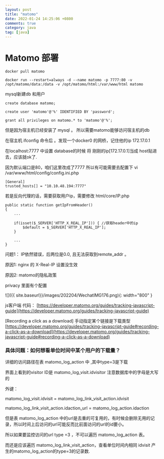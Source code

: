 ```yaml
---
layout: post
title: "matomo"
date: 2022-01-24 14:25:06 +0800
comments: true
category: java
tag: [java]
---
```




#  Matomo 部署


```
docker pull matomo

docker run --restart=always -d --name matomo -p 7777:80 -v /opt/matomo/data:/data -v /opt/matomo/html:/var/www/html matomo
```


mysql新建db 和用户

```
create database matomo;

create user 'matomo'@'%' IDENTIFIED BY 'password';

grant all privileges on matomo.* to 'matomo'@'%';

```

但是因为宿主机已经安装了 mysql 。 所以需要matomo能够访问宿主机的db


在宿主机 ifconfig 命令后 。发现一个docker0 的网桥，记住他的ip 172.17.0.1


在localhost:7777 中设置 database的时候 将 刚刚的ip[172.17.0.1]当成 host贴进去，应该就ok了.



因为默认端口是80，咱们这里改成了7777 所以有可能需要去配置下
vi /var/www/html/config/config.ini.php

```
[General]
trusted_hosts[] = "10.10.48.194:7777"
```





若是反向代理的话，需要获取用户ip，需要修改 html/core/IP.php

```
public static function getIpFromHeader()
{
    ...
    
    if(isset($_SERVER['HTTP_X_REAL_IP'])) { //获取header中的ip
        $default = $_SERVER['HTTP_X_REAL_IP'];
    }
    
    ...
}
```





问题1： IP依然错误，后两位是0.0, 且无法获取到remote_addr 。

原因1: nginx 的 X-Real-IP 设置没生效

原因2: matomo的隐私政策

privacy 里面有个配置

![]({{ site.baseurl}}/images/202204/WechatIMG176.png){: width="800" }





js客户端 代码： [https://developer.matomo.org/guides/tracking-javascript-guide](https://developer.matomo.org/guides/tracking-javascript-guide)

[Recording a click as a download] 手动指定某个链接是下载类型  [https://developer.matomo.org/guides/tracking-javascript-guide#recording-a-click-as-a-download](https://developer.matomo.org/guides/tracking-javascript-guide#recording-a-click-as-a-download)







### 具体问题：如何想看单位时间中某个用户的下载量？

详细的访问路径在表 matomo_log_action 中 ,其中type=3是下载

界面上看到的visitor ID是 matomo_log_visit.idvisitor 注意数据库中的字母是大写的



外键：

matomo_log_visit.idvisit  = matomo_log_link_visit_action.idvisit 

matomo_log_link_visit_action.idaction_url = matomo_log_action.idaction

但是表  matomo_log_action 中的url是去重的可复用的，有时候会删除无用的记录，所以时间上后访问的url可能反而比前面访问的url的id要小。



所以如果要监控访问的url type =3 ，不可以遍历 matomo_log_action 表。

而还是应该遍历 matomo_log_link_visit_action，查看单位时间内相同  idvisit 产生的matomo_log_action的type=3的记录数.